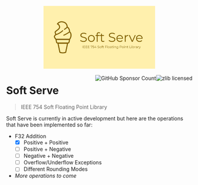 <p align=center>
    <img src="misc/Soft Serve.png" alt="Soft Serve Logo" width=60%>
</p>

<img src="https://img.shields.io/github/license/pebaz/soft-serve" alt="zlib licensed" align="right">
<img src="https://img.shields.io/github/sponsors/pebaz" alt="GitHub Sponsor Count" align="right">

# Soft Serve

> IEEE 754 Soft Floating Point Library

Soft Serve is currently in active development but here are the operations that
have been implemented so far:

* F32 Addition
    - [x] Positive + Positive
    - [ ] Positive + Negative
    - [ ] Negative + Negative
    - [ ] Overflow/Underflow Exceptions
    - [ ] Different Rounding Modes

* *More operations to come*
